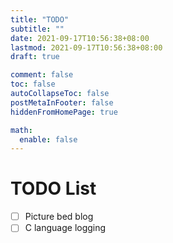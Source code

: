 ```yaml
---
title: "TODO"
subtitle: ""
date: 2021-09-17T10:56:38+08:00
lastmod: 2021-09-17T10:56:38+08:00
draft: true

comment: false
toc: false
autoCollapseToc: false
postMetaInFooter: false
hiddenFromHomePage: true

math:
  enable: false
---
```


<!--more-->
# TODO List
- [ ] Picture bed blog
- [ ] C language logging
